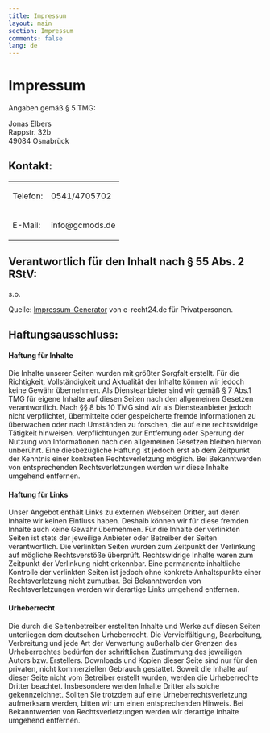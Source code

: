 ```yaml
---
title: Impressum
layout: main
section: Impressum
comments: false
lang: de
---
```

<div class="row">
<div class="col-md-8">

<h1>Impressum</h1>

<p>Angaben gemäß § 5 TMG:</p>

<p>Jonas Elbers<br />
Rappstr. 32b<br />
49084 Osnabrück</p>

<h2>Kontakt:</h2>

<table>
    <tbody>
        <tr>
            <td>
            <p>Telefon:</p>
            </td>
            <td>
            <p>0541/4705702</p>
            </td>
        </tr>
        <tr>
            <td>
            <p>E-Mail:</p>
            </td>
            <td>
            <p>info@gcmods.de</p>
            </td>
        </tr>
    </tbody>
</table>

<h2>Verantwortlich für den Inhalt nach § 55 Abs. 2 RStV:</h2>

<p>s.o.</p>

<p></p>

<p>Quelle: <a href="http://www.e-recht24.de/" target="_blank">Impressum-Generator</a> von e-recht24.de für Privatpersonen.</p>

<h2>Haftungsausschluss:</h2>

<h4>Haftung für Inhalte</h4>

<p>Die Inhalte unserer Seiten wurden mit größter Sorgfalt erstellt. Für die Richtigkeit, Vollständigkeit und Aktualität der Inhalte können wir jedoch keine Gewähr übernehmen. Als Diensteanbieter sind wir gemäß § 7 Abs.1 TMG für eigene Inhalte auf diesen Seiten nach den allgemeinen Gesetzen verantwortlich. Nach §§ 8 bis 10 TMG sind wir als Diensteanbieter jedoch nicht verpflichtet, übermittelte oder gespeicherte fremde Informationen zu überwachen oder nach Umständen zu forschen, die auf eine rechtswidrige Tätigkeit hinweisen. Verpflichtungen zur Entfernung oder Sperrung der Nutzung von Informationen nach den allgemeinen Gesetzen bleiben hiervon unberührt. Eine diesbezügliche Haftung ist jedoch erst ab dem Zeitpunkt der Kenntnis einer konkreten Rechtsverletzung möglich. Bei Bekanntwerden von entsprechenden Rechtsverletzungen werden wir diese Inhalte umgehend entfernen.</p>

<h4>Haftung für Links</h4>

<p>Unser Angebot enthält Links zu externen Webseiten Dritter, auf deren Inhalte wir keinen Einfluss haben. Deshalb können wir für diese fremden Inhalte auch keine Gewähr übernehmen. Für die Inhalte der verlinkten Seiten ist stets der jeweilige Anbieter oder Betreiber der Seiten verantwortlich. Die verlinkten Seiten wurden zum Zeitpunkt der Verlinkung auf mögliche Rechtsverstöße überprüft. Rechtswidrige Inhalte waren zum Zeitpunkt der Verlinkung nicht erkennbar. Eine permanente inhaltliche Kontrolle der verlinkten Seiten ist jedoch ohne konkrete Anhaltspunkte einer Rechtsverletzung nicht zumutbar. Bei Bekanntwerden von Rechtsverletzungen werden wir derartige Links umgehend entfernen.</p>

<h4>Urheberrecht</h4>

<p>Die durch die Seitenbetreiber erstellten Inhalte und Werke auf diesen Seiten unterliegen dem deutschen Urheberrecht. Die Vervielfältigung, Bearbeitung, Verbreitung und jede Art der Verwertung außerhalb der Grenzen des Urheberrechtes bedürfen der schriftlichen Zustimmung des jeweiligen Autors bzw. Erstellers. Downloads und Kopien dieser Seite sind nur für den privaten, nicht kommerziellen Gebrauch gestattet. Soweit die Inhalte auf dieser Seite nicht vom Betreiber erstellt wurden, werden die Urheberrechte Dritter beachtet. Insbesondere werden Inhalte Dritter als solche gekennzeichnet. Sollten Sie trotzdem auf eine Urheberrechtsverletzung aufmerksam werden, bitten wir um einen entsprechenden Hinweis. Bei Bekanntwerden von Rechtsverletzungen werden wir derartige Inhalte umgehend entfernen.</p>

</div>
</div>
